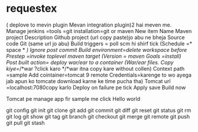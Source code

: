 # requestex

( deplove to mevin plugin
Mevan integration plugin)2 hai meven me.
Manage jenkins =tools =git installation=git or maven
New item
Name 
Maven project
Description 
Github project (url copy paste)jo abu ne bheja
Source code
Git (same url jo abu)
Build triggers = poll scm hi shirf tick
(Schedule =* space * *)
Ignore post commit
Build environment=delete workspace before 
Prestep =invoke toplevel maven target
(Version = maven
Goals =install)
Post built action= deploy war/ear to a container
(War/ear files. Copy kiye=*/*war
?click karo */*war itna copy kare without collen)
Context path =sample
Add cointainer=tomcat 9 remote
Credentials=karenge to wo ayega jab apun ko tomcate download karne ke time pucha tha)
Tomcat url =localhost:7080copy karlo
Deploy on failure pe tick
Apply save 
Build now

Tomcat pe manage app fir sample me click
Hello world



git config
git init
git clone
git add
git commit
git diff
git reset
git status
git rm
git log
git show
git tag
git branch
git checkout
git merge
git remote
git push
git pull
git stash


